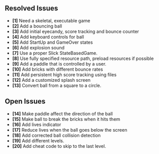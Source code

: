 ## Resolved Issues ##

- **[1]** Need a skeletal, executable game
- **[2]** Add a bouncing ball
- **[3]** Add initial eyecandy, score tracking and bounce counter
- **[4]** Add keyboard controls for ball
- **[5]** Add StartUp and GameOver states
- **[6]** Add explosion sound
- **[7]** Use a proper Slick StateBasedGame.
- **[8]** Use fully specified resource path, preload resources if possible
- **[9]** Add a paddle that is controlled by a user.
- **[10]** Add bricks with different bounce rates 
- **[11]** Add persistent high score tracking using files
- **[12]** Add a customized splash screen
- **[13]** Convert ball from a square to a circle.

## Open Issues ##

- **[14]** Make paddle affect the direction of the ball
- **[15]** Make ball to break the bricks when it hits them
- **[16]** Add lives indicator
- **[17]** Reduce lives when the ball goes below the screen 
- **[18]** Add corrected ball collision detection
- **[19]** Add different levels.
- **[20]** Add cheat code to skip to the last level.